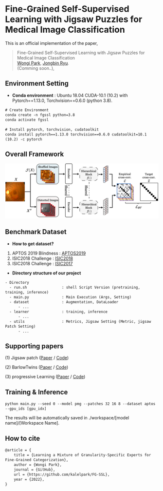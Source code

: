 # Fine-Grained Self-Supervised Learning with Jigsaw Puzzles for Medical Image Classification

This is an official implementation of the paper,
> Fine-Grained Self-Supervised Learning with Jigsaw Puzzles for Medical Image Classification<br/>
> [Wongi Park](https://www.linkedin.com/in/wongipark/), [Jongbin Ryu](https://sites.google.com/view/jongbinryu/about-me?authuser=0).<br/>
> (Comming soon..), <br/>


## Environment Setting
- **Conda environment**
: Ubuntu 18.04 CUDA-10.1 (10.2) with Pytorch==1.13.0, Torchvision==0.6.0 (python 3.8).<br/>

```
# Create Environment
conda create -n fgssl python=3.8
conda activate fgssl

# Install pytorch, torchvision, cudatoolkit
conda install pytorch==1.13.0 torchvision==0.6.0 cudatoolkit=10.1 (10.2) -c pytorch
```

## Overall Framework
![](PNG/fgssl.png)

<a id="dataset"></a>
## Benchmark Dataset

- **How to get dataset?**

1. APTOS 2019 Blindness : [APTOS2019](https://www.kaggle.com/c/aptos2019-blindness-detection)
2. ISIC2018 Challenge :  [ISIC2018](https://challenge.isic-archive.com/)
3. ISIC2018 Challenge :  [ISIC2017](https://challenge.isic-archive.com/)

- **Directory structure of our project**
```
- Directory
  - run.sh                : shell Script Version (pretraining, training, inference)
  - main.py               : Main Execution (Args, Setting)
  - dataset               : Augmentation, DataLoader
      - ...
  - learner               : training, inference 
      - ...
  - utils                 : Metrics, Jigsaw Setting (Metric, jigsaw Patch Setting)
      - ...
```

## Supporting papers

(1) Jigsaw patch  ([Paper](https://arxiv.org/abs/1603.09246) / [Code](https://github.com/bbrattoli/JigsawPuzzlePytorch))

(2) BarlowTwins  ([Paper](https://arxiv.org/abs/2103.03230) / [Code](https://github.com/facebookresearch/barlowtwins))

(3) progressive Learning  ([Paper](https://arxiv.org/pdf/2003.03836v3.pdf) / [Code](https://github.com/kalelpark/Latest_Progressive-Multi-Granularity-Training-of-Jigsaw-Patches#papers-and-projects))


## Training & Inference
```
python main.py --seed 0 --model pmg --patches 32 16 8 --dataset aptos --gpu_ids [gpu_idx]
```

The results will be automatically saved in ./workspace/[model name]/[Workspace Name].


## How to cite
```
@article = {
    title = {Learning a Mixture of Granularity-Specific Experts for Fine-Grained Categorization},
    author = {Wongi Park},
    journal = {GitHub},
    url = {https://github.com/kalelpark/FG-SSL},
    year = {2022},
}
```